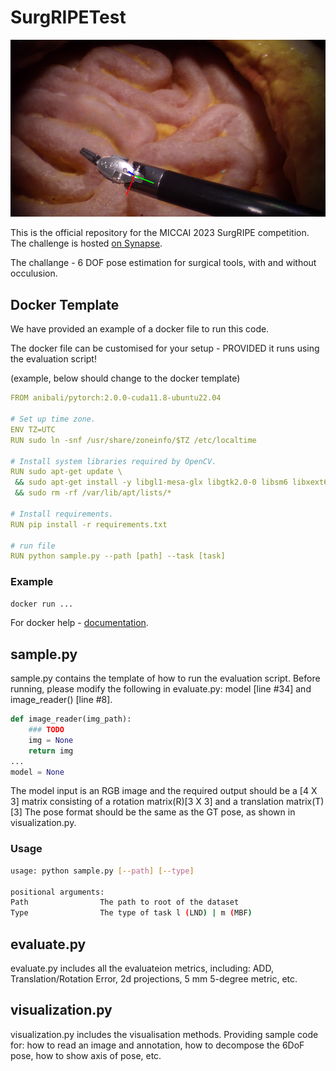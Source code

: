 # SurgRIPETest

![pose](assets/pose_1.png)

This is the official repository for the MICCAI 2023 SurgRIPE competition. The challenge is hosted [on Synapse](https://www.synapse.org/#!Synapse:syn51471789/wiki/622255).

The challange - 6 DOF pose estimation for surgical tools, with and without occulusion.

## Docker Template

We have provided an example of a docker file to run this code.  

The docker file can be customised for your setup - PROVIDED it runs using the evaluation script! 

(example, below should change to the docker template)
```yaml
FROM anibali/pytorch:2.0.0-cuda11.8-ubuntu22.04

# Set up time zone.
ENV TZ=UTC
RUN sudo ln -snf /usr/share/zoneinfo/$TZ /etc/localtime

# Install system libraries required by OpenCV.
RUN sudo apt-get update \
 && sudo apt-get install -y libgl1-mesa-glx libgtk2.0-0 libsm6 libxext6 \
 && sudo rm -rf /var/lib/apt/lists/*

# Install requirements.
RUN pip install -r requirements.txt

# run file
RUN python sample.py --path [path] --task [task]

```

### Example

```bash
docker run ...
```

For docker help - [documentation](https://docs.docker.com).

## sample.py
sample.py contains the template of how to run the evaluation script. Before running, please modify the following in evaluate.py: model [line #34] and image_reader() [line #8].

```python
def image_reader(img_path):
    ### TODO
    img = None
    return img
...
model = None
```

The model input is an RGB image and the required output should be a [4 X 3] matrix consisting of a rotation matrix(R)[3 X 3] and a translation matrix(T)[3]
The pose format should be the same as the GT pose, as shown in visualization.py.

### Usage

```bash
usage: python sample.py [--path] [--type]

positional arguments:
Path                The path to root of the dataset
Type                The type of task l (LND) | m (MBF)
```

## evaluate.py
evaluate.py includes all the evaluateion metrics, including: ADD, Translation/Rotation Error, 2d projections, 5 mm 5-degree metric, etc.

## visualization.py
visualization.py includes the visualisation methods. Providing sample code for: how to read an image and annotation, how to decompose the 6DoF pose, how to show axis of pose, etc.

